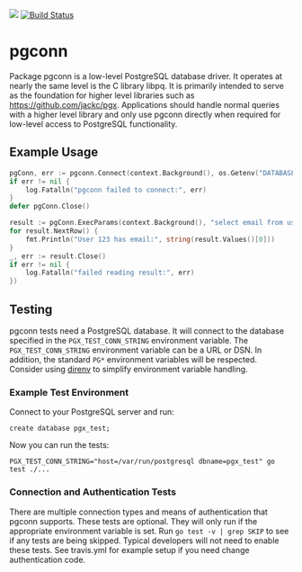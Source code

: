 [![](https://godoc.org/github.com/jackc/pgconn?status.svg)](https://godoc.org/github.com/jackc/pgconn)
[![Build Status](https://travis-ci.org/jackc/pgconn.svg)](https://travis-ci.org/jackc/pgconn)

# pgconn

Package pgconn is a low-level PostgreSQL database driver. It operates at nearly the same level is the C library libpq.
It is primarily intended to serve as the foundation for higher level libraries such as https://github.com/jackc/pgx.
Applications should handle normal queries with a higher level library and only use pgconn directly when required for
low-level access to PostgreSQL functionality.

## Example Usage

```go
pgConn, err := pgconn.Connect(context.Background(), os.Getenv("DATABASE_URL"))
if err != nil {
	log.Fatalln("pgconn failed to connect:", err)
}
defer pgConn.Close()

result := pgConn.ExecParams(context.Background(), "select email from users where id=$1", [][]byte{[]byte("123")}, nil, nil, nil)
for result.NextRow() {
	fmt.Println("User 123 has email:", string(result.Values()[0]))
}
_, err := result.Close()
if err != nil {
	log.Fatalln("failed reading result:", err)
})
```

## Testing

pgconn tests need a PostgreSQL database. It will connect to the database specified in the `PGX_TEST_CONN_STRING`
environment variable. The `PGX_TEST_CONN_STRING` environment variable can be a URL or DSN. In addition, the standard `PG*`
environment variables will be respected. Consider using [direnv](https://github.com/direnv/direnv) to simplify
environment variable handling.

### Example Test Environment

Connect to your PostgreSQL server and run:

```
create database pgx_test;
```

Now you can run the tests:

```
PGX_TEST_CONN_STRING="host=/var/run/postgresql dbname=pgx_test" go test ./...
```

### Connection and Authentication Tests

There are multiple connection types and means of authentication that pgconn supports. These tests are optional. They
will only run if the appropriate environment variable is set. Run `go test -v | grep SKIP` to see if any tests are being
skipped. Typical developers will not need to enable these tests. See travis.yml for example setup if you need change
authentication code.
